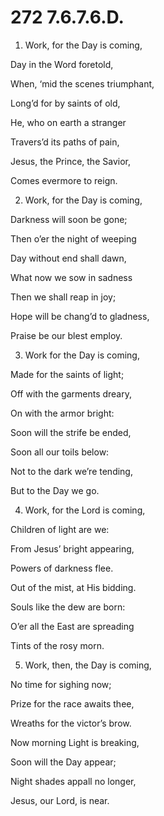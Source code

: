 # 272 7.6.7.6.D.

1.  Work, for the Day is coming,

Day in the Word foretold,

When, ‘mid the scenes triumphant,

Long’d for by saints of old,

He, who on earth a stranger

Travers’d its paths of pain,

Jesus, the Prince, the Savior,

Comes evermore to reign.

2.  Work, for the Day is coming,

Darkness will soon be gone;

Then o’er the night of weeping

Day without end shall dawn,

What now we sow in sadness

Then we shall reap in joy;

Hope will be chang’d to gladness,

Praise be our blest employ.

3.  Work for the Day is coming,

Made for the saints of light;

Off with the garments dreary,

On with the armor bright:

Soon will the strife be ended,

Soon all our toils below:

Not to the dark we’re tending,

But to the Day we go.

4.  Work, for the Lord is coming,

Children of light are we:

From Jesus’ bright appearing,

Powers of darkness flee.

Out of the mist, at His bidding.

Souls like the dew are born:

O’er all the East are spreading

Tints of the rosy morn.

5.  Work, then, the Day is coming,

No time for sighing now;

Prize for the race awaits thee,

Wreaths for the victor’s brow.

Now morning Light is breaking,

Soon will the Day appear;

Night shades appall no longer,

Jesus, our Lord, is near.

